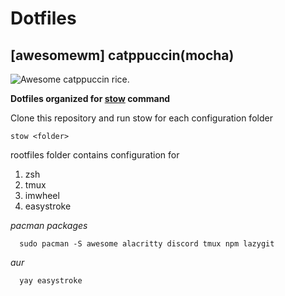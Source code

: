 # Dotfiles

## [awesomewm] catppuccin(mocha)
![Awesome catppuccin rice.](https://i.imgur.com/znwS7V9.png")

**Dotfiles organized for [stow] command**

Clone this repository and run stow for each configuration folder
```
stow <folder>
```

   [stow]: <https://www.gnu.org/software/stow/>

rootfiles folder contains configuration for
   1. zsh
   2. tmux
   3. imwheel
   4. easystroke

*pacman packages*
```
  sudo pacman -S awesome alacritty discord tmux npm lazygit
```

*aur*
```
  yay easystroke
```

